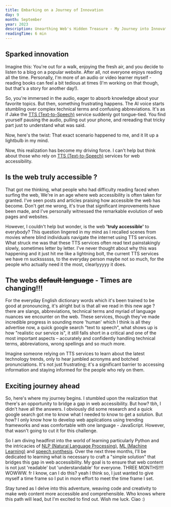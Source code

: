 ```yaml
---
title: Embarking on a Journey of Innovation
day: 9
month: September
year: 2023
description: Unearthing Web's Hidden Treasure - My Journey into Innovation
readingTime: 6 min
---
```


## **Sparked innovation**

Imagine this: You're out for a walk, enjoying the fresh air, and you decide to listen to a blog on a popular website. After all, not everyone enjoys reading all the time. Personally, I'm more of an audio or video learner myself - reading books can feel a bit tedious at times (I'm working on that though, but that's a story for another day!).

So, you're immersed in the audio, eager to absorb knowledge about your favorite topics. But then, something frustrating happens. The AI voice starts stumbling over complex technical terms and confusing abbreviations. It's as if Jake the [TTS (Text-to-Speech)](https://simple.wikipedia.org/wiki/Text_to_Speech) service suddenly got tongue-tied. You find yourself pausing the audio, pulling out your phone, and rereading that tricky part just to understand what was said.

Now, here's the twist: That exact scenario happened to me, and it lit up a lightbulb in my mind.

Now, this realization has become my driving force. I can't help but think about those who rely on  [TTS (Text-to-Speech)](https://simple.wikipedia.org/wiki/Text_to_Speech) services for web accessibility.

## **Is the web truly accessible ?**

That got me thinking, what people who had difficulty reading faced when surfing the web, We're in an age where web accessibility is often taken for granted. I've seen posts and articles praising how accessible the web has become. Don't get me wrong, it's true that significant improvements have been made, and I've personally witnessed the remarkable evolution of web pages and websites.

However, I couldn't help but wonder, is the web **'truly accessible'** to everybody? This question lingered in my mind as I recalled scenes from movies where blind individuals navigate the internet using TTS services. What struck me was that these TTS services often read text painstakingly slowly, sometimes letter by letter.  I've never thought about why this was happening and it just hit me like a lightning bolt, the current TTS services we have rn suckssssss, to the everyday person maybe not so much, for the people who actually need it the most, clearlyyyyy it does.

## **The webs ~~default language~~ - Times are changing!!!**

For the everyday English dictionary words which it's been trained to be good at pronouncing, it's alright but is that all we read in this new age ? there are slangs, abbreviations, technical terms and myriad of language nuances we encounter on the web. These services, though they've made incredible progress in sounding more 'human' which I think is all they advertise now, a quick google search "text to speech", what shows up is how "realistic our service is", it still falls short in a critical and one of the most important aspects – accurately and confidently handling technical terms, abbreviations, wrong spellings and so much more.

Imagine someone relying on TTS services to learn about the latest technology trends, only to hear jumbled acronyms and botched pronunciations. It's not just frustrating; it's a significant barrier to accessing information and staying informed for the people who rely on them.

## **Exciting journey ahead**

So, here's where my journey begins. I stumbled upon the realization that there's an opportunity to bridge a gap in web accessibility. But how? tbh, I didn't have all the answers. I obviously did some research and a quick google search got me to know what I needed to know to get a solution. But how?  I only know how to develop web applications using trending frameworks and was comfortable with one language - JavaScript. However, that wasn't going to cut it for this challenge.

So I am diving headfirst into the world of learning particularly Python and the intricacies of [NLP (Natural Language Processing)](https://en.wikipedia.org/wiki/Natural_language_processing), [ML (Machine Learning)](https://en.wikipedia.org/wiki/Machine_learning) and [speech synthesis](https://en.wikipedia.org/wiki/Speech_synthesis). Over the next three months, I'll be dedicated to learning what is necessary to craft a "simple solution" that bridges this gap in web accessibility. My goal is to ensure that web content is not just 'readable' but 'understandable' for everyone. THREE MONTHS!!!! WOWWW. fr I know, can I do this? yeah I think so,  I just wanted to give myself a time frame so I put in more effort to meet the time frame I set.  

Stay tuned as I delve into this adventure, weaving code and creativity to make web content more accessible and comprehensible. Who knows where this path will lead, but I'm excited to find out. Wish me luck.  Ciao :)
